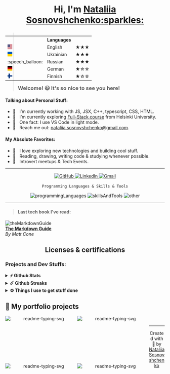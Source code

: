 <h1 align="center">Hi, I'm <a href="https://github.com/sonata22/" target="_blank">Nataliia Sosnovshchenko:sparkles:</a></h1>

<table align="right">
    <tbody>
      <tr>
        <th></th>
        <th>Languages</th>
        <th></th>
      </tr>
      <tr>
        <td><img src="https://github.com/sonata22/sonata22/blob/main/lang_icons/usa.png" height="15"></td>
        <td>English</td>
        <td>★★★</td>
      </tr>
      <tr>
        <td><img src="https://github.com/sonata22/sonata22/blob/main/lang_icons/ukr.png" height="15"></td>
        <td>Ukrainian</td>
        <td>★★★</td>
      </tr>
	<tr>
        <td>:speech_balloon:</td>
        <td>Russian</td>
        <td>★★★</td>
      </tr>
	<tr>
        <td><img src="https://github.com/sonata22/sonata22/blob/main/lang_icons/germ.png" height="15"></td>
        <td>German</td>
        <td>★☆☆</td>
      </tr>
      <tr>
        <td><img src="https://github.com/sonata22/sonata22/blob/main/lang_icons/fin.png" height="15"></td>
        <td>Finnish</td>
        <td>★☆☆</td>
      </tr>
    </tbody>
</table>

> ### Welcome! :smiley: It's so nice to see you here!

#### Talking about Personal Stuff:

- :herb: &nbsp; I’m currently working with JS, JSX, C++, typescript, CSS, HTML.
- :dragon: &nbsp; I’m currently exploring [Full-Stack course](https://fullstackopen.com/en/) from Helsinki University.
- :bug: &nbsp; One fact: I use VS Code in light mode.
- :hatched_chick: &nbsp; Reach me out: <nataliia.sosnovshchenko@gmail.com>.

#### My Absolute Favorites:

- :fried_shrimp: &nbsp; I love exploring new technologies and building cool stuff.
- :art: &nbsp; Reading, drawing, writing code & studying whenever possible.
- :ramen: &nbsp; Introvert meetups & Tech Events.


---

<p align="center">
  	<a href="https://github.com/sonata22" target="_blank"><img alt="GitHub" src="https://img.shields.io/badge/-@sonata22-181717?style=flat-square&logo=GitHub&logoColor=black&labelColor=E7ECF0&color=f4f4f4">
  	</a>
  	<a href="https://www.linkedin.com/in/nataliia-sosnovshchenko-38148a176/" target="_blank"><img alt="LinkedIn" src="https://img.shields.io/badge/-LinkedIn-181717?style=flat-square&logo=linkedin&logoColor=0A66C2&labelColor=E7ECF0&color=f4f4f4">
  	</a>
  	<a href="" target="mailto:nataliia.sosnovshchenko@gmail.com"><img alt="Gmail" src="https://img.shields.io/badge/-nataliia.sosnovshchenko@gmail.com-181717?style=flat-square&logo=gmail&logoColor=E34133&labelColor=E7ECF0&color=f4f4f4">
 	</a>
</p>

<p align="center">
	<code>Programming Languages & Skills & Tools</code>
</p>

<p align="center">
  	<img src="https://skillicons.dev/icons?i=cpp,js,html,typescript,bash" alt=programmingLanguages width=100% height="55"/>
	<img src="https://skillicons.dev/icons?i=css,react,redux,nodejs,materialui,git" alt=skillsAndTools width=100% height="55"/>
	<img src="https://skillicons.dev/icons?i=figma,ps,jenkins,linux,postman,vscode" alt=other width=100% height="55"/>
</p>

---

> #### Last tech book I've read:

<p align="left">
  	<img src="https://mdg.imgix.net/assets/images/book-cover.jpg?auto=format&fit=clip&q=40&w=1080" alt=theMarkdownGuide height="200"/>
	</br>
 	<a href="https://github.com/mattcone/markdown-guide-book" target="_blank">
		<strong>The Markdown Guide</strong>
	</a>
	</br>
	<em>By Matt Cone</em>
</p>

<h2 align="center">Licenses & certifications</h2>

### Projects and Dev Stuffs:
<details>	
  <summary><b>⚡ Github Stats</b></summary>

  <br />
  <img height="180em" src="https://github-readme-stats.vercel.app/api?username=sonata22&show_icons=true&hide_border=true&&count_private=true&include_all_commits=true" />
  <img height="180em" src="https://github-readme-stats.vercel.app/api/top-langs/?username=sonata22&exclude_repo=KNN-Image-Classification&show_icons=true&hide_border=true&layout=compact&langs_count=8"/>
</details>

<details>	
  <summary><b>☄️ Github Streaks</b></summary>

  <br />
  <img height="180em" src="https://github-readme-streak-stats.herokuapp.com/?user=sonata22&hide_border=true" />
</details>

<details>
  <br />
  <summary><b>⚙️ Things I use to get stuff done</b></summary>
  	<ul>
  	    <li><b>OS:</b> Windows 11 Pro</li>
	    <li><b>Laptop: </b> HP Pavilion</li>
  	    <li><b>Browser: </b> Chrome</li>
	    <!--<li><b>Terminal: </b> ZSH: Oh My Zsh (PowerLevel10k)</li>-->
	    <li><b>Code Editor:</b> VSCode</li>
 	    <!--<li><b>Other Tools:</b> Postman, Notion, Bitwarden and Raindrop</li>-->
	    <!--<li><b>To Stay Updated:</b> Twitter, Product Hunt and Hacker News</li>-->
	</ul>
</details>

## 📘 My portfolio projects

<!-- Bassed on: Repo info cards - https://github.com/anuraghazra/github-readme-stats -->
<p align="center">
  <p style="widht: 100%;" align="center">
    <a href="https://github.com/sonata22"><img align="left" width="45%" height="150px" src="https://github-readme-stats.vercel.app/api/pin/?username=sonata22&repo=BOF-frontend-advanced-project&bg_color=#FFFEFE&title_color=7cebf5&icon_color=2d7de4&theme=react&border_color=7cebf5&border_radius=10&show_icons=true" alt="readme-typing-svg"></a>
    <a href="https://github.com/sonata22"><img align="left" width="45%" height="150px" src="https://github-readme-stats.vercel.app/api/pin/?username=sonata22&repo=sonata22&bg_color=#FFFEFE&title_color=7cebf5&icon_color=2d7de4&theme=react&border_color=7cebf5&border_radius=10&show_icons=true" alt="readme-typing-svg"></a>
  </p>
  <p align="center">&#8192;</p>
  <p style="widht: 100%;" align="center">
    <a href="https://github.com/sonata22"><img align="left" width="45%" height="150px" src="https://github-readme-stats.vercel.app/api/pin/?username=sonata22&repo=sonata22&bg_color=#FFFEFE&title_color=7cebf5&icon_color=2d7de4&theme=react&border_color=7cebf5&border_radius=10&show_icons=true" alt="readme-typing-svg"></a>
    <a href="https://github.com/sonata22"><img align="left" width="45%" height="150px" src="https://github-readme-stats.vercel.app/api/pin/?username=sonata22&repo=sonata22&bg_color=#FFFEFE&title_color=7cebf5&icon_color=2d7de4&theme=react&border_color=7cebf5&border_radius=10&show_icons=true" alt="readme-typing-svg"></a>
  </p>
</p>

---

<p align="center"> Created with 🧡 by <a href="https://github.com/sonata22">Nataliia Sosnovshchenko</a></p>
